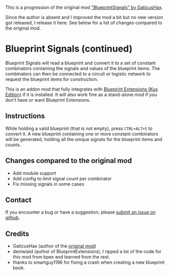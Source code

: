 This is a progression of the original mod ["BlueprintSignals" by GaticusHax](https://mods.factorio.com/mod/BlueprintSignals).

Since the author is absent and I improved the mod a bit but no new version got released, I release it here. See below for a list of changes compared to the original mod.


# Blueprint Signals (continued)

Blueprint Signals will read a blueprint and convert it to a set of constant combinators containing
the signals and values of the blueprint items. The combinators can then be connected to a circuit
or logistic network to request the blueprint items for construction.

This is an addon mod that fully integrates with [Blueprint Extensions (Kux Edition)](https://mods.factorio.com/mod/Kux-BlueprintExtensions) if it is installed.
It will also work fine as a stand-alone mod if you don't have or want Blueprint Extensions.


## Instructions
While holding a valid blueprint (that is not empty), press `CTRL+ALT+S` to convert it.
A new blueprint containing one or more constant combinators will be generated, holding all the
unique signals for the blueprint items and counts.


## Changes compared to the original mod
- Add module support
- Add config to limit signal count per combinator
- Fix missing signals in some cases


## Contact
If you encounter a bug or have a suggestion, please [submit an issue on github](https://github.com/JensForstmann/BlueprintSignals/issues).


## Credits
- GaticusHax (author of the [original mod](https://mods.factorio.com/mod/BlueprintSignals))
- deniwiaid (author of BlueprintExtensions), I ripped a lot of the code for this mod from bpex and learned from the rest.
- thanks to smartguy1196 for fixing a crash when creating a new blueprint book.
